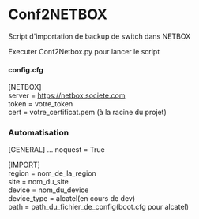 # Conf2NETBOX
Script d'importation de backup de switch dans NETBOX

Executer Conf2Netbox.py pour lancer le script

#### config.cfg
[NETBOX]  
server = https://netbox.societe.com  
token = votre_token  
cert = votre_certificat.pem (à la racine du projet)  

### Automatisation  
[GENERAL]
...
noquest = True

[IMPORT]  
region = nom_de_la_region  
site = nom_du_site  
device = nom_du_device  
device_type = alcatel(en cours de dev)  
path = path_du_fichier_de_config(boot.cfg pour alcatel)  